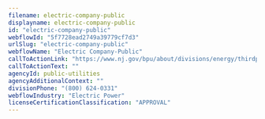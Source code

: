 ```yaml
---
filename: electric-company-public
displayname: electric-company-public
id: "electric-company-public"
webflowId: "5f7728ead2749a39779cf7d3"
urlSlug: "electric-company-public"
webflowName: "Electric Company-Public"
callToActionLink: "https://www.nj.gov/bpu/about/divisions/energy/thirdparty.html"
callToActionText: ""
agencyId: public-utilities
agencyAdditionalContext: ""
divisionPhone: "(800) 624-0331"
webflowIndustry: "Electric Power"
licenseCertificationClassification: "APPROVAL"
---
```

